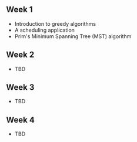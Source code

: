 ## Week 1
- Introduction to greedy algorithms
- A scheduling application
- Prim's Minimum Spanning Tree (MST) algorithm

## Week 2
- TBD

## Week 3
- TBD

## Week 4
- TBD
